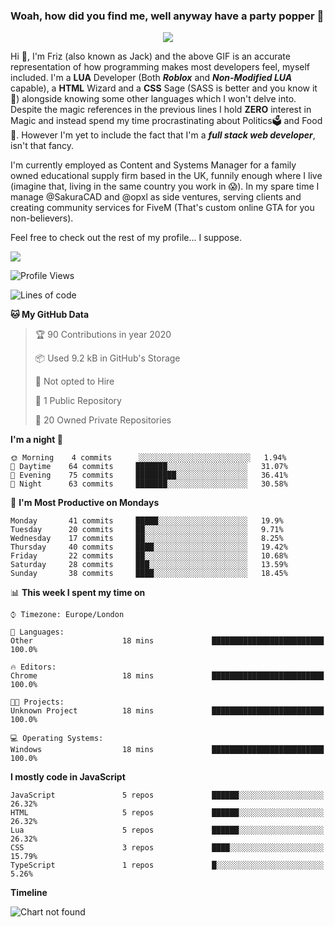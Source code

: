 ### Woah, how did you find me, well anyway have a party popper 🎉

<p align="center">
  <img  src="https://66.media.tumblr.com/d2766024a15e8c140bf20f314664eed2/d1615166bf58615c-d8/s400x600/aabc473a64edc43599d5345fd1e9e792d66ecc48.gifv">
</p>

Hi :wave:, I'm Friz (also known as Jack) and the above GIF is an accurate representation of how programming makes most developers feel, myself included. I'm a **LUA** Developer (Both ***Roblox*** and ***Non-Modified LUA*** capable), a **HTML** Wizard and a **CSS** Sage (SASS is better and you know it :pray:) alongside knowing some other languages which I won't delve into. Despite the magic references in the previous lines I hold **ZERO** interest in Magic and instead spend my time procrastinating about Politics🗳️ and Food🍔. However I'm yet to include the fact that I'm a ***full stack web developer***, isn't that fancy.

I'm currently employed as Content and Systems Manager for a family owned educational supply firm based in the UK, funnily enough where I live (imagine that, living in the same country you work in 😱). In my spare time I manage @SakuraCAD and @opxl as side ventures, serving clients and creating community services for FiveM (That's custom online GTA for you non-believers).

Feel free to check out the rest of my profile... I suppose.

<a href="https://github.com/anuraghazra/github-readme-stats">
  <img  src="https://github-readme-stats.vercel.app/api?username=frizjack&count_private=true&show_icons=true&theme=tokyonight" />
</a>



<!--START_SECTION:waka-->
![Profile Views](http://img.shields.io/badge/Profile%20Views-43-blue)

![Lines of code](https://img.shields.io/badge/From%20Hello%20World%20I've%20written-332072%20Lines%20of%20code-blue)

**🐱 My GitHub Data** 

> 🏆 90 Contributions in year 2020
 > 
> 📦 Used 9.2 kB in GitHub's Storage 
 > 
> 🚫 Not opted to Hire
 > 
> 📜 1 Public Repository 
 > 
> 🔑 20 Owned Private Repositories 

**I'm a night 🦉** 

```text
🌞 Morning    4 commits      ░░░░░░░░░░░░░░░░░░░░░░░░░   1.94% 
🌆 Daytime    64 commits     ███████░░░░░░░░░░░░░░░░░░   31.07% 
🌃 Evening    75 commits     █████████░░░░░░░░░░░░░░░░   36.41% 
🌙 Night      63 commits     ███████░░░░░░░░░░░░░░░░░░   30.58%

```
📅 **I'm Most Productive on Mondays** 

```text
Monday       41 commits     █████░░░░░░░░░░░░░░░░░░░░   19.9% 
Tuesday      20 commits     ██░░░░░░░░░░░░░░░░░░░░░░░   9.71% 
Wednesday    17 commits     ██░░░░░░░░░░░░░░░░░░░░░░░   8.25% 
Thursday     40 commits     ████░░░░░░░░░░░░░░░░░░░░░   19.42% 
Friday       22 commits     ██░░░░░░░░░░░░░░░░░░░░░░░   10.68% 
Saturday     28 commits     ███░░░░░░░░░░░░░░░░░░░░░░   13.59% 
Sunday       38 commits     ████░░░░░░░░░░░░░░░░░░░░░   18.45%

```


📊 **This week I spent my time on** 

```text
⌚︎ Timezone: Europe/London

💬 Languages: 
Other                    18 mins             █████████████████████████   100.0%

🔥 Editors: 
Chrome                   18 mins             █████████████████████████   100.0%

🐱‍💻 Projects: 
Unknown Project          18 mins             █████████████████████████   100.0%

💻 Operating Systems: 
Windows                  18 mins             █████████████████████████   100.0%

```

**I mostly code in JavaScript** 

```text
JavaScript               5 repos             ██████░░░░░░░░░░░░░░░░░░░   26.32% 
HTML                     5 repos             ██████░░░░░░░░░░░░░░░░░░░   26.32% 
Lua                      5 repos             ██████░░░░░░░░░░░░░░░░░░░   26.32% 
CSS                      3 repos             ████░░░░░░░░░░░░░░░░░░░░░   15.79% 
TypeScript               1 repos             █░░░░░░░░░░░░░░░░░░░░░░░░   5.26%

```


**Timeline**

![Chart not found](https://github.com/frizjack/frizjack/blob/master/charts/bar_graph.png) 


<!--END_SECTION:waka-->


